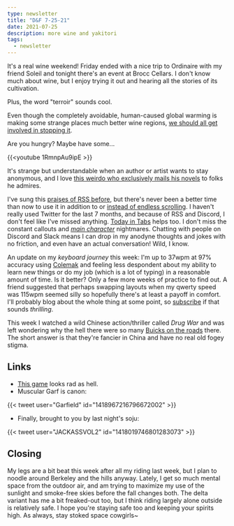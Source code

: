 ```yaml
---
type: newsletter
title: "D&F 7-25-21"
date: 2021-07-25
description: more wine and yakitori
tags:
  - newsletter
---
```


It's a real wine weekend! Friday ended with a nice trip to Ordinaire with my friend Soleil and tonight there's an event at Brocc Cellars. I don't know much about wine, but I enjoy trying it out and hearing all the stories of its cultivation.

Plus, the word "terroir" sounds cool.

Even though the completely avoidable, human-caused global warming is making some strange places much better wine regions, [we should all get involved in stopping it](https://heated.world/p/what-can-i-do-anything). 

Are you hungry? Maybe have some...

{{<youtube 1RmnpAu9ipE >}}

It's strange but understandable when an author or artist wants to stay anonymous, and I love [this weirdo who exclusively mails his novels](https://www.newyorker.com/books/page-turner/on-the-trail-of-a-mysterious-pseudonymous-author) to folks he admires.

I've sung this [praises of RSS before](https://www.brookshelley.com/posts/2020-02-22-a-twitter-experiment-using-rss-to-readonly-twitter/), but there's never been a better time than now to use it in addition to or [instead of endless scrolling](https://ncase.me/rss/). I haven't really used Twitter for the last 7 months, and because of RSS and Discord, I don't feel like I've missed anything. [Today in Tabs](https://www.todayintabs.com) helps too. I don't miss the constant callouts and [_main character_](https://www.newyorker.com/culture/infinite-scroll/we-all-have-main-character-energy-now) nightmares. Chatting with people on Discord and Slack means I can drop in my anodyne thoughts and jokes with no friction, and even have an actual conversation! Wild, I know.

An update on my _keyboard journey_ this week: I'm up to 37wpm at
97% accuracy using [Colemak](https://colemak.com) and feeling less despondent about my ability to learn new things or do my job (which is a lot of typing) in a reasonable amount of time. Is it better? Only a few more weeks of practice to find out. A friend suggested that perhaps swapping layouts when my qwerty speed was 115wpm seemed silly so hopefully there's at least a payoff in comfort. I'll probably blog about the whole thing at some point, so [subscribe](https://www.brookshelley.com/index.xml) if that sounds _thrilling_.

This week I watched a wild Chinese action/thriller called _Drug War_ and was left wondering why the hell there were so many [Buicks on the roads](https://carbuzz.com/news/these-are-the-reasons-why-buicks-in-china-are-much-better-than-in-the-us) there. The short answer is that they're fancier in China and have no real old fogey stigma.

## Links

- [This game](https://accesswinnipeg.com/2019/02/you-can-now-play-cross-country-canada-for-free-online/) looks rad as hell.
- Muscular Garf is canon:

{{< tweet user="Garfield" id="1418967216796672002" >}}

- Finally, brought to you by last night's soju:

{{< tweet user="JACKASSVOL2" id="1418019746801283073" >}}

## Closing

My legs are a bit beat this week after all my riding last week, but I plan to noodle around Berkeley and the hills anyway. Lately, I get so much mental space from the outdoor air, and am trying to maximize my use of the sunlight and smoke-free skies before the fall changes both. The delta variant has me a bit freaked-out too, but I think riding largely alone outside is relatively safe. I hope you're staying safe too and keeping your spirits high. As always, stay stoked space cowgirls~